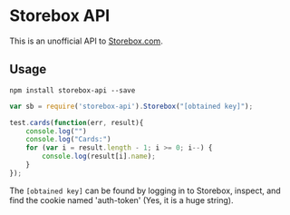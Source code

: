 # Storebox API
This is an unofficial API to [Storebox.com](http://storebox.com).

## Usage

    npm install storebox-api --save 

```js
var sb = require('storebox-api').Storebox("[obtained key]");

test.cards(function(err, result){
    console.log("")
    console.log("Cards:")
    for (var i = result.length - 1; i >= 0; i--) {
        console.log(result[i].name);
    }
});
```

The `[obtained key]` can be found by logging in to Storebox, inspect, and find
the cookie named 'auth-token' (Yes, it is a huge string).